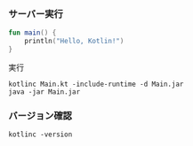 ### サーバー実行
```Main.kt
fun main() {
    println("Hello, Kotlin!")
}
```
実行
```
kotlinc Main.kt -include-runtime -d Main.jar
java -jar Main.jar
```

### バージョン確認
```
kotlinc -version
```
